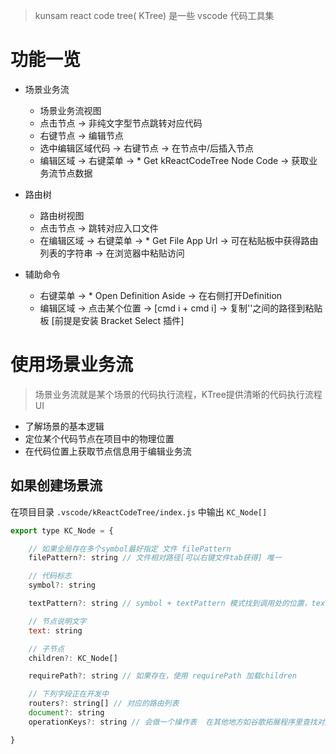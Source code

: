 



> kunsam react code tree( KTree) 是一些 vscode 代码工具集

# 功能一览
- 场景业务流
	- 场景业务流视图
	- 点击节点 -> 非纯文字型节点跳转对应代码
	- 右键节点 -> 编辑节点
	- 选中编辑区域代码 -> 右键节点 -> 在节点中/后插入节点
	- 编辑区域 -> 右键菜单 -> * Get kReactCodeTree Node Code -> 获取业务流节点数据

- 路由树
	- 路由树视图
	- 点击节点 -> 跳转对应入口文件
	- 在编辑区域 -> 右键菜单 -> * Get File App Url -> 可在粘贴板中获得路由列表的字符串 -> 在浏览器中粘贴访问
- 辅助命令
	- 右键菜单 -> * Open Definition Aside -> 在右侧打开Definition
	- 编辑区域 -> 点击某个位置 -> [cmd i + cmd i] -> 复制''之间的路径到粘贴板 [前提是安装 Bracket Select 插件]
	


# 使用场景业务流
> 场景业务流就是某个场景的代码执行流程，KTree提供清晰的代码执行流程UI
- 了解场景的基本逻辑
- 定位某个代码节点在项目中的物理位置
- 在代码位置上获取节点信息用于编辑业务流


## 如果创建场景流

在项目目录 ``.vscode/kReactCodeTree/index.js`` 中输出 ``KC_Node[]``

```js
export type KC_Node = {

	// 如果全局存在多个symbol最好指定 文件 filePattern
	filePattern?: string // 文件相对路径[可以右键文件tab获得] 唯一

	// 代码标志
	symbol?: string

	textPattern?: string // symbol + textPattern 模式找到调用处的位置，textPattern 可能会存在多个，#指定第几个

	// 节点说明文字
	text: string

	// 子节点
	children?: KC_Node[]

	requirePath?: string // 如果存在，使用 requirePath 加载children

	// 下列字段正在开发中
	routers?: string[] // 对应的路由列表
	document?: string
	operationKeys?: string // 会做一个操作表  在其他地方如谷歌拓展程序里查找对应的操作流，根据操作流执行，定位到具体的UI页面/组件

}
```

